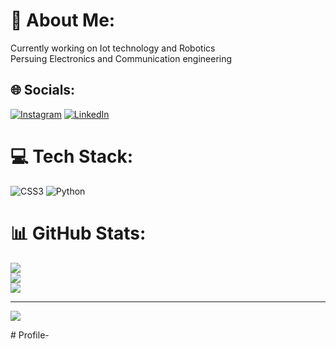 # 💫 About Me:
Currently working on Iot technology and Robotics <br>Persuing Electronics and Communication engineering 


## 🌐 Socials:
[![Instagram](https://img.shields.io/badge/Instagram-%23E4405F.svg?logo=Instagram&logoColor=white)](https://instagram.com/https://www.instagram.com/40_creeper) [![LinkedIn](https://img.shields.io/badge/LinkedIn-%230077B5.svg?logo=linkedin&logoColor=white)](https://linkedin.com/in/https://www.linkedin.com/in/peterbasumatary) 

# 💻 Tech Stack:
![CSS3](https://img.shields.io/badge/css3-%231572B6.svg?style=flat&logo=css3&logoColor=white) ![Python](https://img.shields.io/badge/python-3670A0?style=flat&logo=python&logoColor=ffdd54)
# 📊 GitHub Stats:
![](https://github-readme-stats.vercel.app/api?username=40pet&theme=dark&hide_border=false&include_all_commits=true&count_private=false)<br/>
![](https://github-readme-streak-stats.herokuapp.com/?user=40pet&theme=dark&hide_border=false)<br/>
![](https://github-readme-stats.vercel.app/api/top-langs/?username=40pet&theme=dark&hide_border=false&include_all_commits=true&count_private=false&layout=compact)

---
[![](https://visitcount.itsvg.in/api?id=40pet&icon=0&color=0)](https://visitcount.itsvg.in)

<!-- Proudly created with GPRM ( https://gprm.itsvg.in ) --># Profile-
